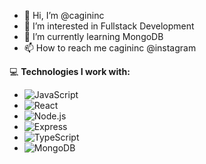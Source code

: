 - 👋 Hi, I’m @cagininc
- 👀 I’m interested in Fullstack Development
- 🌱 I’m currently learning MongoDB
- 📫 How to reach me cagininc @instagram

💻 **Technologies I work with:**

- ![JavaScript](https://img.shields.io/badge/-JavaScript-F7DF1E?style=flat&logo=JavaScript&logoColor=black)
- ![React](https://img.shields.io/badge/-React-61DAFB?style=flat&logo=React&logoColor=black)
- ![Node.js](https://img.shields.io/badge/-Node.js-339933?style=flat&logo=Node.js&logoColor=white)
- ![Express](https://img.shields.io/badge/-Express-000000?style=flat&logo=Express&logoColor=white)
- ![TypeScript](https://img.shields.io/badge/-TypeScript-007ACC?style=flat&logo=TypeScript&logoColor=white)
- ![MongoDB](https://img.shields.io/badge/-MongoDB-47A248?style=flat&logo=MongoDB&logoColor=white)
<!---
cagininc/cagininc is a ✨ special ✨ repository because its `README.md` (this file) appears on your GitHub profile.
You can click the Preview link to take a look at your changes.
--->
